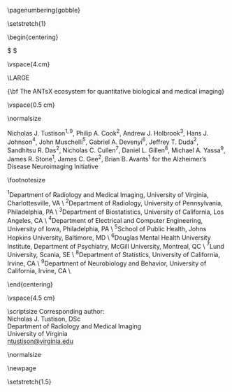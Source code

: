 
\pagenumbering{gobble}

\setstretch{1}

\begin{centering}

$ $

\vspace{4.cm}

\LARGE

{\bf The ANTsX ecosystem for quantitative biological and medical imaging}

\vspace{0.5 cm}

\normalsize

Nicholas J. Tustison$^{1,9}$,
Philip A. Cook$^{2}$,
Andrew J. Holbrook$^{3}$,
Hans J. Johnson$^{4}$,
John Muschelli$^{5}$,
Gabriel A. Devenyi$^{6}$,
Jeffrey T. Duda$^{2}$,
Sandhitsu R. Das$^{2}$,
Nicholas C. Cullen$^{7}$,
Daniel L. Gillen$^{8}$,
Michael A. Yassa$^{9}$,
James R. Stone$^{1}$,
James C. Gee$^{2}$,
Brian B. Avants$^{1}$
for the Alzheimer’s Disease Neuroimaging Initiative

\footnotesize

$^{1}$Department of Radiology and Medical Imaging, University of Virginia, Charlottesville, VA \\
$^{2}$Department of Radiology, University of Pennsylvania, Philadelphia, PA \\
$^{3}$Department of Biostatistics, University of California, Los Angeles, CA \\
$^{4}$Department of Electrical and Computer Engineering, University of Iowa, Philadelphia, PA \\
$^{5}$School of Public Health, Johns Hopkins University, Baltimore, MD \\
$^{6}$Douglas Mental Health University Institute, Department of Psychiatry, McGill University, Montreal, QC \\
$^{7}$Lund University, Scania, SE \\
$^{8}$Department of Statistics, University of California, Irvine, CA \\
$^{9}$Department of Neurobiology and Behavior, University of California, Irvine, CA \\

\end{centering}

\vspace{4.5 cm}


\scriptsize
Corresponding author: \
Nicholas J. Tustison, DSc \
Department of Radiology and Medical Imaging \
University of Virginia \
ntustison@virginia.edu

<!-- \tiny
\noindent\rule{4cm}{0.4pt}

$^{\dagger}$Data used in preparation of this article were obtained from the Alzheimer’s
Disease Neuroimaging Initiative (ADNI) database (http://adni.loni.usc.edu). As
such, the investigators within the ADNI contributed to the design and
implementation of ADNI and/or provided data but did not participate in analysis
or writing of this report. A complete listing of ADNI investigators can be found
at: http://adni.loni.usc.edu/wp-content/uploads/how to apply/AD NI Acknowledgement List.pdf -->

\normalsize

\newpage

\setstretch{1.5}
